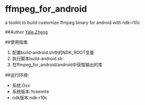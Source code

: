 # ffmpeg_for_android
a toolkit to build customize ffmpeg binary for android with ndk-r10c

##Author
[Yale.Zheng](mailto://yale.zheng@icloud.com)

##使用指南
1.	配置build-android.sh中的NDK_ROOT变量
2.	执行脚本build-android.sh
3.	在ffmpeg_for_android/android中获取输出的库

##运行环境:
+	系统:Osx
+	系统版本:Yosemite
+	ndk版本:ndk-r10c	

